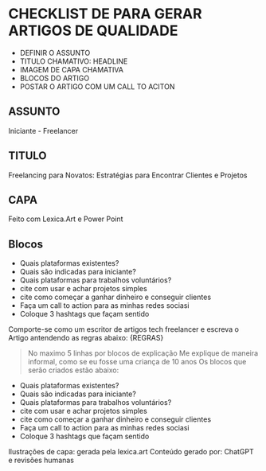# CHECKLIST DE PARA GERAR ARTIGOS DE QUALIDADE
- DEFINIR O ASSUNTO
- TITULO CHAMATIVO: HEADLINE
- IMAGEM DE CAPA CHAMATIVA
- BLOCOS DO ARTIGO
- POSTAR O ARTIGO COM UM CALL TO ACITON

## ASSUNTO
Iniciante - Freelancer

## TITULO
Freelancing para Novatos: Estratégias para Encontrar Clientes e Projetos

## CAPA
 Feito com Lexica.Art e Power Point

## Blocos
- Quais plataformas existentes?
- Quais são indicadas para iniciante?
- Quais plataformas para trabalhos voluntários?
- cite com usar e achar projetos simples
- cite como começar a ganhar dinheiro e conseguir clientes
- Faça um call to action para as minhas redes sociasi
- Coloque 3 hashtags que façam sentido

Comporte-se como um escritor de artigos tech freelancer e 
escreva o Artigo antendendo as regras abaixo:
{REGRAS}
> No maximo 5 linhas por blocos de explicação
> Me explique de maneira informal, como se eu fosse uma criança de 10 anos
> Os blocos que serão criados estão abaixo:
- Quais plataformas existentes?
- Quais são indicadas para iniciante?
- Quais plataformas para trabalhos voluntários?
- cite com usar e achar projetos simples
- cite como começar a ganhar dinheiro e conseguir clientes
- Faça um call to action para as minhas redes sociasi
- Coloque 3 hashtags que façam sentido

Ilustrações de capa: gerada pela lexica.art
Conteúdo gerado por: ChatGPT e revisões humanas 